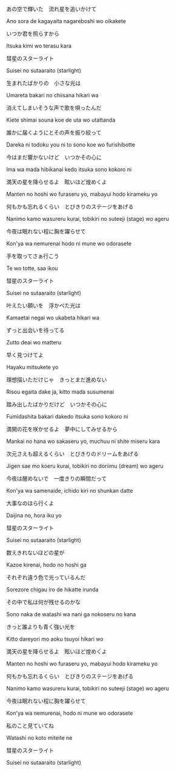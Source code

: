 あの空で輝いた　流れ星を追いかけて

Ano sora de kagayaita nagareboshi wo oikakete

いつか君を照らすから

Itsuka kimi wo terasu kara

彗星のスターライト

Suisei no sutaaraito (starlight)



生まれたばかりの　小さな光は

Umareta bakari no chiisana hikari wa

消えてしまいそうな声で歌を唄ったんだ

Kiete shimai souna koe de uta wo utattanda

誰かに届くようにとその声を振り絞って

Dareka ni todoku you ni to sono koe wo furishibotte

今はまだ響かないけど　いつかその心に

Ima wa mada hibikanai kedo itsuka sono kokoro ni



満天の星を降らせるよ　眩いほど煌めくよ

Manten no hoshi wo furaseru yo, mabayui hodo kirameku yo

何もかも忘れるくらい　とびきりのステージをあげる

Nanimo kamo wasureru kurai, tobikiri no suteeji (stage) wo ageru

今夜は眠れない程に胸を躍らせて

Kon'ya wa nemurenai hodo ni mune wo odorasete

手を取ってさぁ行こう

Te wo totte, saa ikou

彗星のスターライト

Suisei no sutaaraito (starlight)



叶えたい願いを　浮かべた光は　

Kamaetai negai wo ukabeta hikari wa

ずっと出会いを待ってる

Zutto deai wo matteru

早く見つけてよ

Hayaku mitsukete yo

理想描いただけじゃ　きっとまだ進めない

Risou egaita dake ja, kitto mada susumenai

踏み出したばかりだけど　いつかその心に

Fumidashita bakari dakedo itsuka sono kokoro ni



満開の花を咲かせるよ　夢中にしてみせるから

Mankai no hana wo sakaseru yo, muchuu ni shite miseru kara

次元さえも超えるくらい　とびきりのドリームをあげる

Jigen sae mo koeru kurai, tobikiri no doriimu (dream) wo ageru

今夜は醒めないで　一度きりの瞬間だって

Kon'ya wa samenaide, ichido kiri no shunkan datte

大事なのほら行くよ

Daijina no, hora iku yo

彗星のスターライト

Suisei no sutaaraito (starlight)



数えきれないほどの星が

Kazoe kirenai, hodo no hoshi ga

それぞれ違う色で光っているんだ

Sorezore chigau iro de hikatte irunda

その中で私は何が残せるのかな　

Sono naka de watashi wa nani ga nokoseru no kana

きっと誰よりも青く強い光を

Kitto dareyori mo aoku tsuyoi hikari wo



満天の星を降らせるよ　眩いほど煌めくよ

Manten no hoshi wo furaseru yo, mabayui hodo kirameku yo

何もかも忘れるくらい　とびきりのステージをあげる

Nanimo kamo wasureru kurai, tobikiri no suteeji (stage) wo ageru



今夜は眠れない程に胸を躍らせて

Kon'ya wa nemurenai, hodo ni mune wo odorasete

私のこと見ていてね

Watashi no koto miteite ne

彗星のスターライト

Suisei no sutaaraito (starlight)
